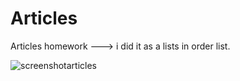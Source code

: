 # Articles

Articles homework ---> i did it as a lists in order list.



![screenshotarticles](https://user-images.githubusercontent.com/40452887/44849345-7e44a300-ac62-11e8-9810-661f140986ae.png)
